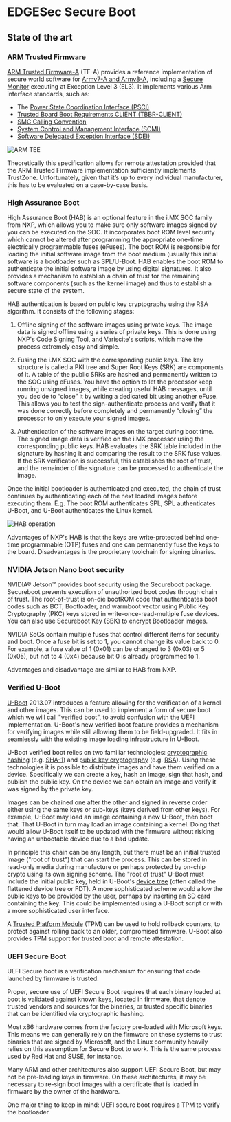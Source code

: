 # EDGESec Secure Boot

## State of the art

### ARM Trusted Firmware

[ARM Trusted Firmware-A](https://trustedfirmware-a.readthedocs.io/en/latest/) (TF-A) provides a reference implementation of secure world software for [Armv7-A and Armv8-A](https://developer.arm.com/products/architecture/a-profile), including a [Secure Monitor](http://www.arm.com/products/processors/technologies/trustzone/tee-smc.php) executing at Exception Level 3 (EL3). It implements various Arm interface standards, such as:

- The [Power State Coordination Interface (PSCI)](http://infocenter.arm.com/help/topic/com.arm.doc.den0022d/Power_State_Coordination_Interface_PDD_v1_1_DEN0022D.pdf)
- [Trusted Board Boot Requirements CLIENT (TBBR-CLIENT)](https://developer.arm.com/docs/den0006/latest/trusted-board-boot-requirements-client-tbbr-client-armv8-a)
- [SMC Calling Convention](https://developer.arm.com/docs/den0028/latest)
- [System Control and Management Interface (SCMI)](http://infocenter.arm.com/help/topic/com.arm.doc.den0056a/DEN0056A_System_Control_and_Management_Interface.pdf)
- [Software Delegated Exception Interface (SDEI)](http://infocenter.arm.com/help/topic/com.arm.doc.den0054a/ARM_DEN0054A_Software_Delegated_Exception_Interface.pdf)

![ARM TEE](images/arm-tee.jpg)

Theoretically this specification allows for remote attestation provided that the ARM Trusted Firmware implementation sufficiently implements TrustZone. Unfortunately, given that it’s up to every individual manufacturer, this has to be evaluated on a case-by-case basis.

### High Assurance Boot

High Assurance Boot (HAB) is an optional feature in the i.MX SOC family from NXP, which allows you to make sure only software images signed by you can be executed on the SOC.
It incorporates boot ROM level security which cannot be altered after programming the appropriate one-time electrically programmable fuses (eFuses). The boot ROM is responsible for loading the initial software image from the boot medium (usually this initial software is a bootloader such as SPL/U-Boot. HAB enables the boot ROM to authenticate the initial software image by using digital signatures. It also provides a mechanism to establish a chain of trust for the remaining software components (such as the kernel image) and thus to establish a secure state of the system.

HAB authentication is based on public key cryptography using the RSA algorithm.
It consists of the following stages:

1. Offline signing of the software images using private keys.
   The image data is signed offline using a series of private keys. This is done using NXP's Code Signing Tool, and Variscite's scripts, which make the process extremely easy and simple.

2. Fusing the i.MX SOC with the corresponding public keys.
   The key structure is called a PKI tree and Super Root Keys (SRK) are components of it. A table of the public SRKs are hashed and permanently written to the SOC using eFuses.
   You have the option to let the processor keep running unsigned images, while creating useful HAB messages, until you decide to “close” it by writing a dedicated bit using another eFuse. This allows you to test the sign-authenticate process and verify that it was done correctly before completely and permanently “closing” the processor to only execute your signed images.

3. Authentication of the software images on the target during boot time.
   The signed image data is verified on the i.MX processor using the corresponding public keys.
   HAB evaluates the SRK table included in the signature by hashing it and comparing the result to the SRK fuse values. If the SRK verification is successful, this establishes the root of trust, and the remainder of the signature can be processed to authenticate the image.

Once the initial bootloader is authenticated and executed, the chain of trust continues by authenticating each of the next loaded images before executing them.
E.g. The boot ROM authenticates SPL, SPL authenticates U-Boot, and U-Boot authenticates the Linux kernel.

![HAB operation](images/HAB_operation.png)

Advantages of NXP's HAB is that the keys are write-protected behind one-time programmable (OTP) fuses and one can permanently fuse the keys to the board. Disadvantages is the proprietary toolchain for signing binaries.

### NVIDIA Jetson Nano boot security

NVIDIA® Jetson™ provides boot security using the Secureboot package. Secureboot prevents execution of unauthorized boot codes through chain of trust. The root-of-trust is on-die bootROM code that authenticates boot codes such as BCT, Bootloader, and warmboot vector using Public Key Cryptography (PKC) keys stored in write-once-read-multiple fuse devices. You can also use Secureboot Key (SBK) to encrypt Bootloader images.

NVIDIA SoCs contain multiple fuses that control different items for security and boot. Once a fuse bit is set to 1, you cannot change its value back to 0. For example, a fuse value of 1 (0x01) can be changed to 3 (0x03) or 5 (0x05), but not to 4 (0x4) because bit 0 is already programmed to 1.

Advantages and disadvantage are similar to HAB from NXP.

### Verified U-Boot

[U-Boot](http://www.denx.de/wiki/U-Boot) 2013.07 introduces a feature allowing for the verification of a kernel and other images. This can be used to implement a form of secure boot which we will call "verified boot", to avoid confusion with the UEFI implementation. U-Boot's new verified boot feature provides a mechanism for verifying images while still allowing them to be field-upgraded. It fits in seamlessly with the existing image loading infrastructure in U-Boot.

U-Boot verified boot relies on two familiar technologies: [cryptographic hashing](http://en.wikipedia.org/wiki/Hash_function) (e.g. [SHA-1](http://en.wikipedia.org/wiki/SHA-1)) and [public key cryptography](http://en.wikipedia.org/wiki/Public-key_cryptography) (e.g. [RSA](<http://en.wikipedia.org/wiki/RSA_(algorithm)>)). Using these technologies it is possible to distribute images and have them verified on a device. Specifically we can create a key, hash an image, sign that hash, and publish the public key. On the device we can obtain an image and verify it was signed by the private key.

Images can be chained one after the other and signed in reverse order either using the same keys or sub-keys (keys derived from other keys). For example, U-Boot may load an image containing a new U-Boot, then boot that. That U-Boot in turn may load an image containing a kernel. Doing that would allow U-Boot itself to be updated with the firmware without risking having an unbootable device due to a bad update.

In principle this chain can be any length, but there must be an initial trusted image ("root of trust") that can start the process. This can be stored in read-only media during manufacture or perhaps protected by on-chip crypto using its own signing scheme. The "root of trust" U-Boot must include the initial public key, held in U-Boot's [device tree](http://git.denx.de/?p=u-boot.git;a=blob;f=doc/README.fdt-control;) (often called the flattened device tree or FDT). A more sophisticated scheme would allow the public keys to be provided by the user, perhaps by inserting an SD card containing the key. This could be implemented using a U-Boot script or with a more sophisticated user interface.

A [Trusted Platform Module](http://en.wikipedia.org/wiki/Trusted_Platform_Module) (TPM) can be used to hold rollback counters, to protect against rolling back to an older, compromised firmware. U-Boot also provides TPM support for trusted boot and remote attestation.

### UEFI Secure Boot

UEFI Secure boot is a verification mechanism for ensuring that code launched by firmware is trusted.

Proper, secure use of UEFI Secure Boot requires that each binary loaded at boot is validated against known keys, located in firmware, that denote trusted vendors and sources for the binaries, or trusted specific binaries that can be identified via cryptographic hashing.

Most x86 hardware comes from the factory pre-loaded with Microsoft keys. This means we can generally rely on the firmware on these systems to trust binaries that are signed by Microsoft, and the Linux community heavily relies on this assumption for Secure Boot to work. This is the same process used by Red Hat and SUSE, for instance.

Many ARM and other architectures also support UEFI Secure Boot, but may not be pre-loading keys in firmware. On these architectures, it may be necessary to re-sign boot images with a certificate that is loaded in firmware by the owner of the hardware.

One major thing to keep in mind: UEFI secure boot requires a TPM to verify the bootloader.
